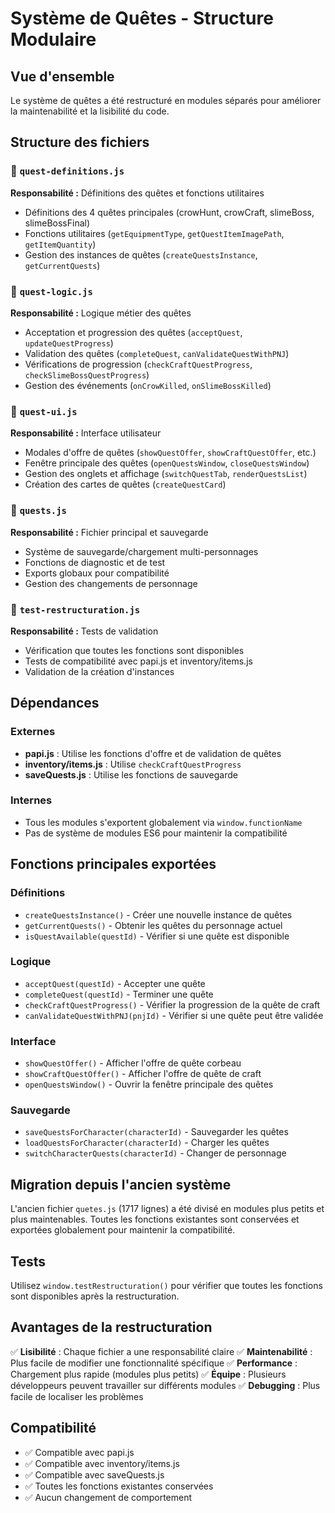 # Système de Quêtes - Structure Modulaire

## Vue d'ensemble

Le système de quêtes a été restructuré en modules séparés pour améliorer la maintenabilité et la lisibilité du code.

## Structure des fichiers

### 📁 `quest-definitions.js`
**Responsabilité :** Définitions des quêtes et fonctions utilitaires
- Définitions des 4 quêtes principales (crowHunt, crowCraft, slimeBoss, slimeBossFinal)
- Fonctions utilitaires (`getEquipmentType`, `getQuestItemImagePath`, `getItemQuantity`)
- Gestion des instances de quêtes (`createQuestsInstance`, `getCurrentQuests`)

### 📁 `quest-logic.js`
**Responsabilité :** Logique métier des quêtes
- Acceptation et progression des quêtes (`acceptQuest`, `updateQuestProgress`)
- Validation des quêtes (`completeQuest`, `canValidateQuestWithPNJ`)
- Vérifications de progression (`checkCraftQuestProgress`, `checkSlimeBossQuestProgress`)
- Gestion des événements (`onCrowKilled`, `onSlimeBossKilled`)

### 📁 `quest-ui.js`
**Responsabilité :** Interface utilisateur
- Modales d'offre de quêtes (`showQuestOffer`, `showCraftQuestOffer`, etc.)
- Fenêtre principale des quêtes (`openQuestsWindow`, `closeQuestsWindow`)
- Gestion des onglets et affichage (`switchQuestTab`, `renderQuestsList`)
- Création des cartes de quêtes (`createQuestCard`)

### 📁 `quests.js`
**Responsabilité :** Fichier principal et sauvegarde
- Système de sauvegarde/chargement multi-personnages
- Fonctions de diagnostic et de test
- Exports globaux pour compatibilité
- Gestion des changements de personnage

### 📁 `test-restructuration.js`
**Responsabilité :** Tests de validation
- Vérification que toutes les fonctions sont disponibles
- Tests de compatibilité avec papi.js et inventory/items.js
- Validation de la création d'instances

## Dépendances

### Externes
- **papi.js** : Utilise les fonctions d'offre et de validation de quêtes
- **inventory/items.js** : Utilise `checkCraftQuestProgress`
- **saveQuests.js** : Utilise les fonctions de sauvegarde

### Internes
- Tous les modules s'exportent globalement via `window.functionName`
- Pas de système de modules ES6 pour maintenir la compatibilité

## Fonctions principales exportées

### Définitions
- `createQuestsInstance()` - Créer une nouvelle instance de quêtes
- `getCurrentQuests()` - Obtenir les quêtes du personnage actuel
- `isQuestAvailable(questId)` - Vérifier si une quête est disponible

### Logique
- `acceptQuest(questId)` - Accepter une quête
- `completeQuest(questId)` - Terminer une quête
- `checkCraftQuestProgress()` - Vérifier la progression de la quête de craft
- `canValidateQuestWithPNJ(pnjId)` - Vérifier si une quête peut être validée

### Interface
- `showQuestOffer()` - Afficher l'offre de quête corbeau
- `showCraftQuestOffer()` - Afficher l'offre de quête de craft
- `openQuestsWindow()` - Ouvrir la fenêtre principale des quêtes

### Sauvegarde
- `saveQuestsForCharacter(characterId)` - Sauvegarder les quêtes
- `loadQuestsForCharacter(characterId)` - Charger les quêtes
- `switchCharacterQuests(characterId)` - Changer de personnage

## Migration depuis l'ancien système

L'ancien fichier `quetes.js` (1717 lignes) a été divisé en modules plus petits et plus maintenables. Toutes les fonctions existantes sont conservées et exportées globalement pour maintenir la compatibilité.

## Tests

Utilisez `window.testRestructuration()` pour vérifier que toutes les fonctions sont disponibles après la restructuration.

## Avantages de la restructuration

✅ **Lisibilité** : Chaque fichier a une responsabilité claire
✅ **Maintenabilité** : Plus facile de modifier une fonctionnalité spécifique
✅ **Performance** : Chargement plus rapide (modules plus petits)
✅ **Équipe** : Plusieurs développeurs peuvent travailler sur différents modules
✅ **Debugging** : Plus facile de localiser les problèmes

## Compatibilité

- ✅ Compatible avec papi.js
- ✅ Compatible avec inventory/items.js
- ✅ Compatible avec saveQuests.js
- ✅ Toutes les fonctions existantes conservées
- ✅ Aucun changement de comportement 
